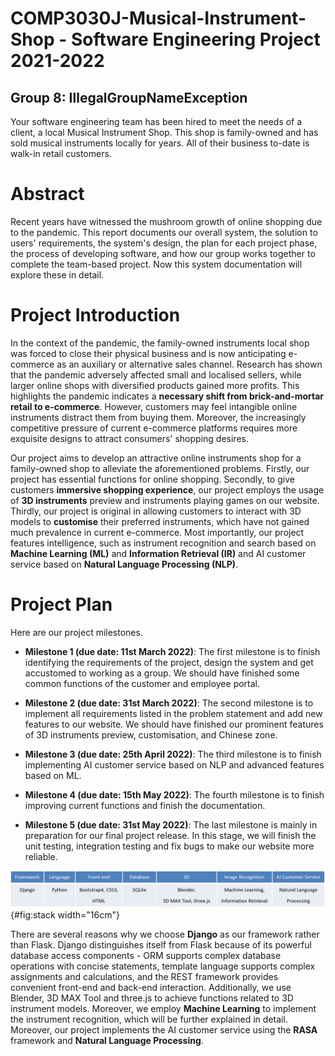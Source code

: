 # COMP3030J-Musical-Instrument-Shop - Software Engineering Project 2021-2022
## Group 8: IllegalGroupNameException
Your software engineering team has been hired to meet the needs of a client, a local Musical Instrument Shop. This shop is family-owned and has sold musical instruments locally for years. All of their business to-date is walk-in retail customers.

# Abstract
Recent years have witnessed the mushroom growth of online shopping due to the pandemic. This report documents our overall system, the solution to users' requirements, the system's design, the plan for each project phase, the process of developing software, and how our group works together to complete the team-based project. Now this system documentation will explore these in detail.

# Project Introduction

In the context of the pandemic, the family-owned instruments local shop
was forced to close their physical business and is now anticipating
e-commerce as an auxiliary or alternative sales channel. Research has
shown that the pandemic adversely affected small and localised sellers,
while larger online shops with diversified products gained more profits.
This highlights the pandemic indicates a **necessary shift from
brick-and-mortar retail to e-commerce**. However, customers may feel
intangible online instruments distract them from buying them. Moreover,
the increasingly competitive pressure of current e-commerce platforms
requires more exquisite designs to attract consumers' shopping desires.

Our project aims to develop an attractive online instruments shop for a
family-owned shop to alleviate the aforementioned problems. Firstly, our
project has essential functions for online shopping. Secondly, to give
customers **immersive shopping experience**, our project employs the
usage of **3D instruments** preview and instruments playing games on our
website. Thirdly, our project is original in allowing customers to
interact with 3D models to **customise** their preferred instruments,
which have not gained much prevalence in current e-commerce. Most
importantly, our project features intelligence, such as instrument
recognition and search based on **Machine Learning (ML)** and
**Information Retrieval (IR)** and AI customer service based on
**Natural Language Processing (NLP)**.

# Project Plan

Here are our project milestones.

-   **Milestone 1 (due date: 11st March 2022)**: The first milestone is
    to finish identifying the requirements of the project, design the
    system and get accustomed to working as a group. We should have
    finished some common functions of the customer and employee portal.

-   **Milestone 2 (due date: 31st March 2022)**: The second milestone is
    to implement all requirements listed in the problem statement and
    add new features to our website. We should have finished our
    prominent features of 3D instruments preview, customisation, and
    Chinese zone.

-   **Milestone 3 (due date: 25th April 2022)**: The third milestone is
    to finish implementing AI customer service based on NLP and advanced
    features based on ML.

-   **Milestone 4 (due date: 15th May 2022)**: The fourth milestone is
    to finish improving current functions and finish the documentation.

-   **Milestone 5 (due date: 31st May 2022)**: The last milestone is
    mainly in preparation for our final project release. In this stage,
    we will finish the unit testing, integration testing and fix bugs to
    make our website more reliable.

![Technology Stack](images/tech.png){#fig:stack width="16cm"}

There are several reasons why we choose **Django** as our framework
rather than Flask. Django distinguishes itself from Flask because of its
powerful database access components - ORM supports complex database
operations with concise statements, template language supports complex
assignments and calculations, and the REST framework provides convenient
front-end and back-end interaction. Additionally, we use Blender, 3D MAX
Tool and three.js to achieve functions related to 3D instrument models.
Moreover, we employ **Machine Learning** to implement the instrument
recognition, which will be further explained in detail. Moreover, our
project implements the AI customer service using the **RASA** framework
and **Natural Language Processing**.
